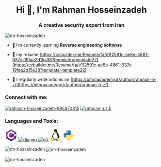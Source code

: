 <h1 align="center">Hi 👋, I'm Rahman Hosseinzadeh</h1>
<h3 align="center">A creative security expert from Iran</h3>

<p align="left"> <img src="https://komarev.com/ghpvc/?username=mr-hosseinzadeh&label=Profile%20views&color=0e75b6&style=flat" alt="mr-hosseinzadeh" /> </p>

- 🌱 I’m currently learning **Reverse engineering software**

- 🪪 my resume [https://cvbuilder.me/Resume/fa/e1f2591c-ae8e-4861-937c-19fae2d15a38?template=template22](https://cvbuilder.me/Resume/fa/e1f2591c-ae8e-4861-937c-19fae2d15a38?template=template22)

- 📝 I regularly write articles on [https://bitnoacademy.ir/author/rahman-h-z/](https://bitnoacademy.ir/author/rahman-h-z/)

<h3 align="left">Connect with me:</h3>
<p align="left">
<a href="https://linkedin.com/in/rahman-hosseinzadeh-995470315" target="blank"><img align="center" src="https://raw.githubusercontent.com/rahuldkjain/github-profile-readme-generator/master/src/images/icons/Social/linked-in-alt.svg" alt="rahman-hosseinzadeh-995470315" height="30" width="40" /></a>
<a href="https://instagram.com/rahman.h.z.5" target="blank"><img align="center" src="https://raw.githubusercontent.com/rahuldkjain/github-profile-readme-generator/master/src/images/icons/Social/instagram.svg" alt="rahman.h.z.5" height="30" width="40" /></a>
</p>

<h3 align="left">Languages and Tools:</h3>
<p align="left"> <a href="https://www.w3schools.com/cs/" target="_blank" rel="noreferrer"> <img src="https://raw.githubusercontent.com/devicons/devicon/master/icons/csharp/csharp-original.svg" alt="csharp" width="40" height="40"/> </a> <a href="https://www.djangoproject.com/" target="_blank" rel="noreferrer"> <img src="https://cdn.worldvectorlogo.com/logos/django.svg" alt="django" width="40" height="40"/> </a> <a href="https://git-scm.com/" target="_blank" rel="noreferrer"> <img src="https://www.vectorlogo.zone/logos/git-scm/git-scm-icon.svg" alt="git" width="40" height="40"/> </a> <a href="https://www.linux.org/" target="_blank" rel="noreferrer"> <img src="https://raw.githubusercontent.com/devicons/devicon/master/icons/linux/linux-original.svg" alt="linux" width="40" height="40"/> </a> <a href="https://www.python.org" target="_blank" rel="noreferrer"> <img src="https://raw.githubusercontent.com/devicons/devicon/master/icons/python/python-original.svg" alt="python" width="40" height="40"/> </a> </p>

<p><img align="left" src="https://github-readme-stats.vercel.app/api/top-langs?username=mr-hosseinzadeh&show_icons=true&locale=en&layout=compact" alt="mr-hosseinzadeh" /></p>

<p>&nbsp;<img align="center" src="https://github-readme-stats.vercel.app/api?username=mr-hosseinzadeh&show_icons=true&locale=en" alt="mr-hosseinzadeh" /></p>

<p><img align="center" src="https://github-readme-streak-stats.herokuapp.com/?user=mr-hosseinzadeh&" alt="mr-hosseinzadeh" /></p>
